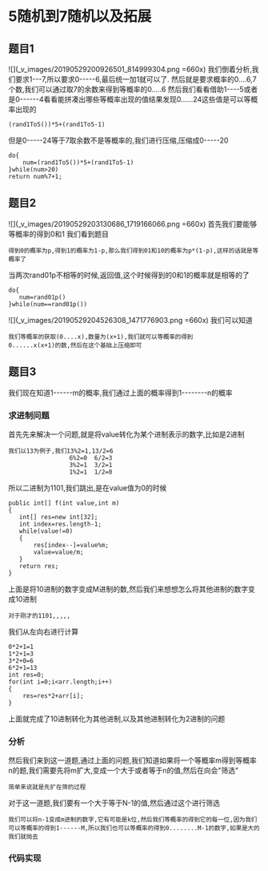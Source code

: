 # 5随机到7随机以及拓展
## 题目1
![](_v_images/20190529200926501_814999304.png =660x)
我们倒着分析,我们要求1---7,所以要求0-----6,最后统一加1就可以了.
然后就是要求概率的0....6,7个数,我们可以通过取7的余数来得到等概率的0.....6
然后我们看看借助1----5或者是0------4看看能拼凑出哪些等概率出现的值结果发现0......24这些值是可以等概率出现的
```
(rand1To5())*5+(rand1To5-1)
```
但是0-----24等于7取余数不是等概率的,我们进行压缩,压缩成0-----20
```
do{
    num=(rand1To5())*5+(rand1To5-1)
}while(num>20)
return num%7+1;
```
## 题目2
![](_v_images/20190529203130686_1719166066.png =660x)
首先我们要能够等概率的得到0和1
我们看到题目
```
得到0的概率为p,得到1的概率为1-p,那么我们得到01和10的概率为p*(1-p),这样的话就是等概率了
```
当两次rand01p不相等的时候,返回值,这个时候得到的0和1的概率就是相等的了
```
do{
   num=rand01p()
}while(num==rand01p())
```
![](_v_images/20190529204526308_1471776903.png =660x)
我们可以知道
```
我们等概率的获取(0....x),数量为(x+1),我们就可以等概率的得到
0......x(x+1)的数,然后在这个基础上压缩即可
```
## 题目3
我们现在知道1------m的概率,我们通过上面的概率得到1--------n的概率
### 求进制问题
首先先来解决一个问题,就是将value转化为某个进制表示的数字,比如是2进制
```
我们以13为例子,我们13%2=1,13/2=6
                 6%2=0  6/2=3
                 3%2=1  3/2=1
                 1%2=1  1/2=0      
```
所以二进制为1101,我们跳出,是在value值为0的时候
```
public int[] f(int value,int m)
{
   int[] res=new int[32];
   int index=res.length-1;
   while(value!=0)
   {
       res[index--]=value%m;
       value=value/m; 
   }
   return res; 
}
```
上面是将10进制的数字变成M进制的数,然后我们来想想怎么将其他进制的数字变成10进制
```
对于刚才的1101,,,,,
```
我们从左向右进行计算
```
0*2+1=1
1*2+1=3
3*2+0=6
6*2+1=13
int res=0;
for(int i=0;i<arr.length;i++)
{
    res=res*2+arr[i];
}
```
上面就完成了10进制转化为其他进制,以及其他进制转化为2进制的问题
### 分析
然后我们来到这一道题,通过上面的问题,我们知道如果将一个等概率m得到等概率n的题,我们需要先将m扩大,变成一个大于或者等于n的值,然后在向会"筛选"
```
简单来说就是先扩在筛的过程
```
对于这一道题,我们要有一个大于等于N-1的值,然后通过这个进行筛选
```
我们可以将n-1变成m进制的数字,它有可能是k位,然后我们等概率的得到它的每一位,因为我们可以等概率的得到1------M,所以我们也可以等概率的得到0........M-1的数字,如果是大的我们就抛去
```
### 代码实现